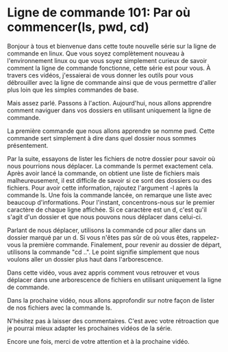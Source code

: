 # Ligne de commande 101: Par où commencer(ls, pwd, cd)

Bonjour à tous et bienvenue dans cette toute nouvelle série sur la ligne
de commande en linux. Que vous soyez complètement nouveau à l'environnement linux
ou que vous soyez simplement curieux de savoir comment la ligne de commande
fonctionne, cette série est pour vous. À travers ces vidéos, j'essaierai de vous
donner les outils pour vous débrouiller avec la ligne de commande ainsi que de vous permettre d'aller plus loin que les simples commandes de base.

Mais assez parlé. Passons à l'action. Aujourd'hui, nous allons apprendre comment
naviguer dans vos dossiers en utilisant uniquement la ligne de commande.

La première commande que nous allons apprendre se nomme pwd. Cette commande sert simplement à dire dans quel dossier nous sommes présentement.

Par la suite, essayons de lister les fichiers de notre dossier pour savoir où nous pourrions nous déplacer. La commande ls permet exactement cela. Après avoir lancé la commande, on obtient une liste de fichiers mais malheureusement, il est difficile de savoir si ce sont des dossiers ou des fichiers. Pour avoir cette information, rajoutez l'argument -l après la commande ls. Une fois la commande lancée, on remarque une liste avec beaucoup d'informations. Pour l'instant, concentrons-nous sur le premier caractère de chaque ligne affichée. Si ce caractère est un d, c'est qu'il s'agit d'un dossier et que nous pouvons nous déplacer dans celui-ci.

Parlant de nous déplacer, utilisons la commande cd pour aller dans un dossier marqué par un d. Si vous n'êtes pas sûr de où vous êtes, rappelez-vous la première commande. Finalement, pour revenir au dossier de départ, utilisons la commande "cd ..". Le point signifie simplement que nous voulons aller un dossier plus haut dans l'arborescence.

Dans cette vidéo, vous avez appris comment vous retrouver et vous déplacer dans une arborescence de fichiers en utilisant uniquement la ligne de commande.

Dans la prochaine vidéo, nous allons approfondir sur notre façon de lister de nos fichiers avec la commande ls.

N'hésitez pas à laisser des commentaires. C'est avec votre rétroaction que je pourrai mieux adapter les prochaines vidéos de la série.

Encore une fois, merci de votre attention et à la prochaine vidéo.

